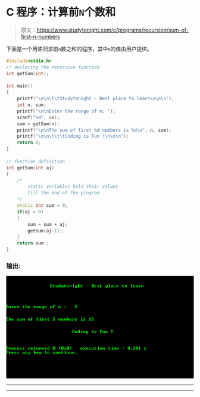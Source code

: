 # C 程序：计算前`N`个数和

> 原文：<https://www.studytonight.com/c/programs/recursion/sum-of-first-n-numbers>

下面是一个用递归求前`n`数之和的程序，其中`n`的值由用户提供。

```cpp
#include<stdio.h>
// declaring the recursive function
int getSum(int);

int main()
{
    printf("\n\n\t\tStudytonight - Best place to learn\n\n\n");
    int n, sum;
    printf("\n\nEnter the range of n: ");
    scanf("%d", &n);
    sum = getSum(n);
    printf("\n\nThe sum of first %d numbers is %d\n", n, sum);
    printf("\n\n\t\t\tCoding is Fun !\n\n\n");
    return 0;
}

// function definition
int getSum(int aj)
{
    /*
        static variables hold their values
        till the end of the program
    */
    static int sum = 0;
    if(aj > 0)
    {
        sum = sum + aj;
        getSum(aj-1);
    }
    return sum ;
}
```

### 输出:

![C program for Sum of first n numbers](img/a8f08439dc1cfadacdeba388a746f894.png)

* * *

* * *